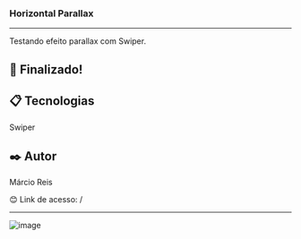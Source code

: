 ### Horizontal Parallax

---

Testando efeito parallax com Swiper.

## 🚀 Finalizado!

## 📋 Tecnologias
Swiper

## ✒️ Autor
Márcio Reis

😊 Link de acesso: /

---
![image](https://user-images.githubusercontent.com/122680054/234898509-8af78150-9dea-46df-9d17-94200f6cb6be.png)
